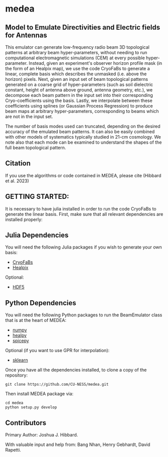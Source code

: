 # medea
## Model to Emulate Directivities and Electric fields for Antennas

This emulator can generate low-frequency radio beam 3D topological patterns at arbitrary beam
hyper-parameters, without needing to run computational electromagnetic simulations (CEM) at 
every possible hyper-parameter. Instead, given an experiment's observer horizon profile mask 
(in the form of an Healpix map), we use the code CryoFaBs to generate a linear, complete
basis which describes the unmasked (i.e. above the horizon) pixels. Next, given an input set of
beam topological patterns generated on a coarse grid of hyper-parameters (such as soil dielectric
constant, height of antenna above ground, antenna geometry, etc.), we decompose each beam
pattern in the input set into their corresponding Cryo-coefficients using the basis. Lastly, we
interpolate between these coefficients using splines (or Gaussian Process Regression) to produce
beam maps at arbitrary hyper-parameters, corresponding to beams which are not in the input set.

The number of basis modes used can truncated, depending on the desired accuracy of the emulated
beam patterns. It can also be easily combined with other models of systematics typically studied
in 21-cm cosmology. We note also that each mode can be examined to understand the shapes of the
full beam topological pattern.

## Citation
If you use the algorithms or code contained in MEDEA, please cite (Hibbard et al. 2023)

## GETTING STARTED:
It is necessary to have julia installed in order to run the code CryoFaBs to generate the 
linear basis. 
First, make sure that all relevant dependencies are installed properly:
## Julia Dependencies
You will need the following Julia packages if you wish to generate your own basis:
* [CryoFaBs](https://github.com/hsgg/CryoFaBs.jl/tree/master)
* [Healpix](https://github.com/ziotom78/Healpix.jl/tree/master)

Optional:
* [HDF5](https://github.com/JuliaIO/HDF5.jl/tree/master)
## Python Dependencies
You will need the following Python packages to run the BeamEmulator class that is at the heart of MEDEA:
* [numpy](http://www.numpy.org/)
* [healpy](https://github.com/healpy/healpy)
* [spicepy](https://spiceypy.readthedocs.io/en/main/installation.html)

Optional (if you want to use GPR for interpolation):
* [sklearn](https://scikit-learn.org/stable/index.html)

Once you have all the dependencies installed, to clone a copy of the repository:
```
git clone https://github.com/CU-NESS/medea.git
```
Then install MEDEA package via:
```
cd medea
python setup.py develop
```


## Contributors
Primary Author: Joshua J. Hibbard. 

With valuable input and help from: Bang Nhan, Henry Gebhardt, David Rapetti.

